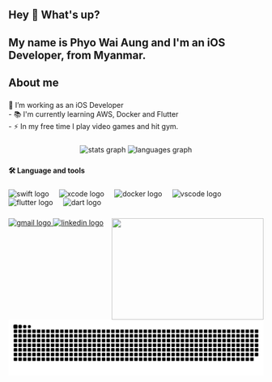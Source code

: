 <h2 align="left">Hey 👋 What's up?</h2>

###

<h2 align="left">My name is Phyo Wai Aung and I'm an iOS Developer, from Myanmar.</h2>

###

<h2 align="left">About me</h2>

###

<p align="left">🔭 I’m working as an iOS Developer<br>- 📚 I'm currently learning AWS, Docker and Flutter<br>- ⚡ In my free time I play video games and hit gym.</p>

###

<div align="center">
  <img src="https://github-readme-stats.vercel.app/api?username=PhyoWaiAung2894&hide_title=false&hide_rank=false&show_icons=true&include_all_commits=true&count_private=true&disable_animations=false&theme=dracula&locale=en&hide_border=false" height="150" alt="stats graph"  />
  <img src="https://github-readme-stats.vercel.app/api/top-langs?username=PhyoWaiAung2894&locale=en&hide_title=false&layout=compact&card_width=320&langs_count=5&theme=dracula&hide_border=false" height="150" alt="languages graph"  />
</div>

###

<h4 align="lef">🛠 Language and tools</h4>

###

<div align="left">
  <img src="https://cdn.jsdelivr.net/gh/devicons/devicon/icons/swift/swift-original.svg" height="30" alt="swift logo"  />
  <img width="12" />
  <img src="https://cdn.jsdelivr.net/gh/devicons/devicon/icons/xcode/xcode-original.svg" height="30" alt="xcode logo"  />
  <img width="12" />
  <img src="https://cdn.jsdelivr.net/gh/devicons/devicon/icons/docker/docker-original.svg" height="30" alt="docker logo"  />
  <img width="12" />
  <img src="https://cdn.jsdelivr.net/gh/devicons/devicon/icons/vscode/vscode-original.svg" height="30" alt="vscode logo"  />
  <img width="12" />
  <img src="https://cdn.jsdelivr.net/gh/devicons/devicon/icons/flutter/flutter-original.svg" height="30" alt="flutter logo"  />
  <img width="12" />
  <img src="https://cdn.jsdelivr.net/gh/devicons/devicon/icons/dart/dart-original.svg" height="30" alt="dart logo"  />
</div>

###

<img align="right" height="200" width="300" src="https://media1.giphy.com/media/v1.Y2lkPTc5MGI3NjExazh5Z3JyMWRpYWFudDl6bDcwOHRrenZ1Z2xnYzdieTN0NHIxeXRkeCZlcD12MV9pbnRlcm5hbF9naWZfYnlfaWQmY3Q9Zw/QDjpIL6oNCVZ4qzGs7/giphy.webp"  />

###

<div align="left">
  <a href="https://www.linkedin.com/in/phyo-waiaung-159457174/" target="_blank" rel="noopener noreferrer">
  <img src="https://img.shields.io/static/v1?message=Gmail&logo=gmail&label=&color=D14836&logoColor=white&labelColor=&style=for-the-badge" height="35" alt="gmail logo"  />
  </a>
  <a href="mailto:phyowai20work@gmail.com" target="_blank" rel="noopener noreferrer">
  <img src="https://img.shields.io/static/v1?message=LinkedIn&logo=linkedin&label=&color=0077B5&logoColor=white&labelColor=&style=for-the-badge" height="35" alt="linkedin logo"  />
  </a>
</div>

###

<br clear="both">

<img src="https://raw.githubusercontent.com/PhyoWaiAung2894/PhyoWaiAung2894/output/snake.svg" alt="Snake animation" />


###
